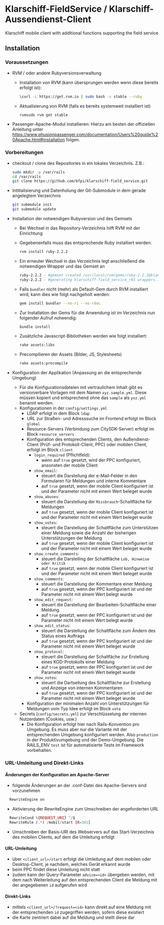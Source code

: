# Klarschiff-FieldService / Klarschiff-Aussendienst-Client
Klarschiff mobile client with additional functions supporting the field service

## Installation
### Voraussetzungen
- RVM / oder andere Rubyversionsverwaltung
  - Installation von RVM (kann übersprungen werden wenn diese bereits erfolgt ist):
  
    ```bash
    \curl -L https://get.rvm.io | sudo bash -s stable --ruby
    ```
  - Aktualisierung von RVM (falls es bereits systemweit installiert ist)
  
    ```bash
    rvmsudo rvm get stable
    ```
- Passenger-Apache-Modul installieren:
  Hierzu am besten der offiziellen Anleitung unter https://www.phusionpassenger.com/documentation/Users%20guide%20Apache.html#installation folgen.
  
### Vorbereitungen
- checkout / clone des Repositories in ein lokales Verzeichnis. Z.B.:

  ```bash
  sudo mkdir -p /var/rails
  cd /var/rails
  git clone https://github.com/bfpi/klarschiff-field_service.git
  ```
- Intitialisierung und Datenholung der Git-Submodule in dem gerade angelegtem Verzeichnis

  ```bash
  git submodule init
  git submodule update
  ```
- Installation der notwendigen Rubyversion und des Gemsets
  - Bei Wechsel in das Repository-Verzeichnis hilft RVM mit der Einrichtung
  - Gegebenenfalls muss das entsprechende Ruby installiert werden:
  
    ```bash
    rvm install ruby-2.2.2
    ```
  - Ein erneuter Wechsel in das Verzeichnis legt anschließend die notwendigen Wrapper und das Gemset an
  
    ```bash
    ruby-2.2.2 - #gemset created /usr/local/rvm/gems/ruby-2.2.2@klarschiff-field_service_r01
    ruby-2.2.2 - #generating klarschiff-field_service_r01 wrappers................
    ```
  - Falls ```bundler``` nicht (mehr) als Default-Gem durch RVM installiert wird, kann dies wie folgt nachgeholt werden:
  
    ```bash
    gem install bundler --no-ri --no-rdoc
    ```
  - Zur Installation der Gems für die Anwendung ist im Verzeichnis nun folgender Aufruf notwendig:
  
    ```bash
    bundle install
    ```
  - Zusätzliche Javascript-Bibliotheken werden wie folgt installiert:
  
    ```bash
    rake assets:libs
    ```
  
  - Precompilieren der Assets (Bilder, JS, Stylesheets)
  
    ```bash
    rake assets:precompile
    ```
- Konfiguration der Applikation (Anpassung an die entsprechende Umgebung)
  - Für die Konfigurationsdateien mit vertraulichem Inhalt gibt es versionierbare Vorlagen mit dem Namen `xyz.sample.yml`. Diese müssen kopiert und entsprechend ohne das `sample` als `yxz.yml` benannt werden.
  - Konfigurationen in der `config/settings.yml`
    - LDAP erfolgt in dem Block `ldap`
    - URL zur Straßen- und Adresssuche im Frontend erfolgt im Block `global`
    - Resource-Servers (Verbindung zum CitySDK-Server) erfolgt im Block `resource_servers`
    - Konfiguration des entsprechenden Clients, den Außendienst-Client (Prüf- und Protokoll-Client, PPC) oder mobilen Client, erfolgt im Block `client`
      - `login_required` (Pflichtfeld): 
        - wenn auf `true` gesetzt, wird der PPC konfiguriert, ansonsten der mobile Client
      - `show_email`: 
        - steuert die Darstellung der e-Mail-Felder in den Formularen für Meldungen und interne Kommentare
        - auf `true` gesetzt, wenn der mobile Client konfiguriert ist und der Parameter nicht mit einem Wert beleget wurde
      - `show_abuses`:
        - steuert die Darstellung der `Missbrauch`-Schaltfläche für Meldungen
        - auf `true` gesetzt, wenn der mobile Client konfiguriert ist und der Parameter nicht mit einem Wert beleget wurde
      - `show_votes`:
        - steuert die Darstellung der Schaltfläche zum Unterstützen einer Meldung sowie die Anzahl der bisherigen Unterstützungen der Meldung
        - auf `true` gesetzt, wenn der mobile Client konfiguriert ist und der Parameter nicht mit einem Wert beleget wurde
      - `show_create_comments`:
        - steuert die Darstelling der Schaltfläche `Lob, Hinweise oder Kritik`
        - auf `true` gesetzt, wenn der mobile Client konfiguriert ist und der Parameter nicht mit einem Wert beleget wurde
      - `show_comments`:
        - steuert die Darstellung der Kommentare einer Meldung
        - auf `true` gesetzt, wenn der PPC konfiguriert ist und der Parameter nicht mit einem Wert belegt wurde
      - `show_edit_request`:
        - steuert die Darstellung der Bearbeiten-Schaltfläche einer Meldung
        - auf `true` gesetzt, wenn der PPC konfiguriert ist und der Parameter nicht mit einem Wert belegt wurde
      - `show_edit_status`:
        - steuert die Darstellung der Schaltfläche zum Ändern des Status eines Auftrags
        - auf `true` gesetzt, wenn der PPC konfiguriert ist und der Parameter nicht mit einem Wert beleget wurde
      - `show_protocol`:
        - steuert die Darstellung der Schaltfäche zur Erstellung eines KOD-Protokolls einer Meldung
        - auf `true` gesetzt, wenn der PPC konfiguriert ist und der Parameter nicht mit einem Wert beleget wurde
      - `show_notes`:
        - steuert die Dartsellung des Schaltfläche zur Erstellung und Anzeige von internen Kommentaren
        - auf `true` gesetzt, wenn der PPC konfiguriert ist und der Parameter nicht mit einem Wert beleget wurde
    - Konfiguration der minimalen Anzahl von Unterstützungen für Meldungen vom Typ Idee erfolgt im Block `vote`
  - Secrets (`config/secrets.yml`) zur Verschlüsselung der internen Nutzerdaten (Cookies, usw.)
    - Die Konfiguration erfolgt hier nach Rails-Konvention pro Umgebung. Es muss aber nur die Variante mit der entsprechenden Umgebung konfiguriert werden. Also `production` in der Produktivumgebung und der Demo-Umgebung. Die RAILS_ENV `test` ist für automatisierte Tests im Framework vorbehalten.

### URL-Umleitung und Direkt-Links

#### Änderungen der Konfiguration am Apache-Server
- folgende Änderungen an der .conf-Datei des Apache-Servers sind vorzunehmen
```php
  RewriteEngine on
```
- Aktivierung der RewriteEngine zum Umschreiben der angeforderten URL
```php
  RewriteCond %{REQUEST_URI} ^/$
  RewriteRule (.*) /mobil/start [R=301]
```
- Umschreiben der Basis-URI des Webservers auf das Start-Verzeichnis des mobilen Clients, auf dem die Umleitung erfolgt

#### URL-Umleitung
- über `<client_url>/start` erfolgt die Umleitung auf dem mobilen oder Desktop-Client, je nachdem, welches Gerät erkannt wurde
- beim PPC findet diese Umleitung nicht statt
- zudem kann der Query-Parameter `advice=<id>` übergeben werden, mit dem nach Weiterleitung auf den entsprechenden Client die Meldung mit der angegebenen `id` aufgerufen wird

#### Direkt-Links
- mittels `<client_url>/?request=<id>` kann direkt auf eine Meldung mit der entsprechenden `id` zugegriffen werden, sofern diese existiert
- die Karte zentriert dabei auf die Meldung und stellt diese dar
